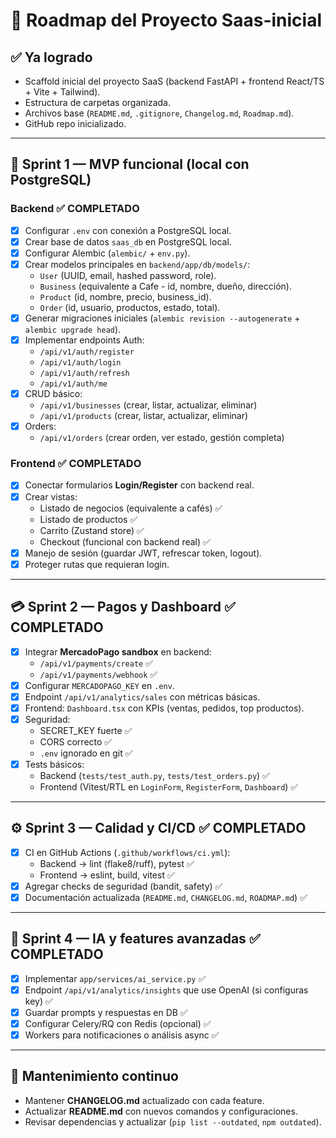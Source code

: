 # 📌 Roadmap del Proyecto Saas-inicial

## ✅ Ya logrado
- Scaffold inicial del proyecto SaaS (backend FastAPI + frontend React/TS + Vite + Tailwind).
- Estructura de carpetas organizada.
- Archivos base (`README.md`, `.gitignore`, `Changelog.md`, `Roadmap.md`).
- GitHub repo inicializado.

---

## 🚀 Sprint 1 — MVP funcional (local con PostgreSQL)

### Backend ✅ COMPLETADO
- [x] Configurar `.env` con conexión a PostgreSQL local.
- [x] Crear base de datos `saas_db` en PostgreSQL local.
- [x] Configurar Alembic (`alembic/` + `env.py`).
- [x] Crear modelos principales en `backend/app/db/models/`:
  - `User` (UUID, email, hashed password, role).
  - `Business` (equivalente a Cafe - id, nombre, dueño, dirección).
  - `Product` (id, nombre, precio, business_id).
  - `Order` (id, usuario, productos, estado, total).
- [x] Generar migraciones iniciales (`alembic revision --autogenerate` + `alembic upgrade head`).
- [x] Implementar endpoints Auth:
  - `/api/v1/auth/register`
  - `/api/v1/auth/login`
  - `/api/v1/auth/refresh`
  - `/api/v1/auth/me`
- [x] CRUD básico:
  - `/api/v1/businesses` (crear, listar, actualizar, eliminar)
  - `/api/v1/products` (crear, listar, actualizar, eliminar)
- [x] Orders:
  - `/api/v1/orders` (crear orden, ver estado, gestión completa)

### Frontend ✅ COMPLETADO
- [x] Conectar formularios **Login/Register** con backend real.
- [x] Crear vistas:
  - Listado de negocios (equivalente a cafés) ✅
  - Listado de productos ✅
  - Carrito (Zustand store) ✅
  - Checkout (funcional con backend real) ✅
- [x] Manejo de sesión (guardar JWT, refrescar token, logout).
- [x] Proteger rutas que requieran login.

---

## 💳 Sprint 2 — Pagos y Dashboard ✅ COMPLETADO

- [x] Integrar **MercadoPago sandbox** en backend:
  - `/api/v1/payments/create` ✅
  - `/api/v1/payments/webhook` ✅
- [x] Configurar `MERCADOPAGO_KEY` en `.env`.
- [x] Endpoint `/api/v1/analytics/sales` con métricas básicas.
- [x] Frontend: `Dashboard.tsx` con KPIs (ventas, pedidos, top productos).
- [x] Seguridad:
  - SECRET_KEY fuerte ✅
  - CORS correcto ✅
  - `.env` ignorado en git ✅
- [x] Tests básicos:
  - Backend (`tests/test_auth.py`, `tests/test_orders.py`) ✅
  - Frontend (Vitest/RTL en `LoginForm`, `RegisterForm`, `Dashboard`) ✅

---

## ⚙️ Sprint 3 — Calidad y CI/CD ✅ COMPLETADO

- [x] CI en GitHub Actions (`.github/workflows/ci.yml`):
  - Backend → lint (flake8/ruff), pytest ✅
  - Frontend → eslint, build, vitest ✅
- [x] Agregar checks de seguridad (bandit, safety) ✅
- [x] Documentación actualizada (`README.md`, `CHANGELOG.md`, `ROADMAP.md`) ✅

---

## 🤖 Sprint 4 — IA y features avanzadas ✅ COMPLETADO

- [x] Implementar `app/services/ai_service.py` ✅
- [x] Endpoint `/api/v1/analytics/insights` que use OpenAI (si configuras key) ✅
- [x] Guardar prompts y respuestas en DB ✅
- [x] Configurar Celery/RQ con Redis (opcional) ✅
- [x] Workers para notificaciones o análisis async ✅

---

## 📑 Mantenimiento continuo
- Mantener **CHANGELOG.md** actualizado con cada feature.
- Actualizar **README.md** con nuevos comandos y configuraciones.
- Revisar dependencias y actualizar (`pip list --outdated`, `npm outdated`).

